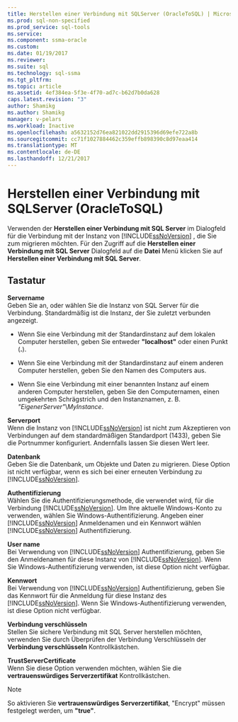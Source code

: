 ```yaml
---
title: Herstellen einer Verbindung mit SQLServer (OracleToSQL) | Microsoft Docs
ms.prod: sql-non-specified
ms.prod_service: sql-tools
ms.service: 
ms.component: ssma-oracle
ms.custom: 
ms.date: 01/19/2017
ms.reviewer: 
ms.suite: sql
ms.technology: sql-ssma
ms.tgt_pltfrm: 
ms.topic: article
ms.assetid: 4ef384ea-5f3e-4f70-ad7c-b62d7b0da628
caps.latest.revision: "3"
author: Shamikg
ms.author: Shamikg
manager: v-pelars
ms.workload: Inactive
ms.openlocfilehash: a5632152d76ea821022dd2915396d69efe722a8b
ms.sourcegitcommit: cc71f1027884462c359effb898390c8d97eaa414
ms.translationtype: MT
ms.contentlocale: de-DE
ms.lasthandoff: 12/21/2017
---
```

# <a name="connect-to-sql-server--oracletosql"></a>Herstellen einer Verbindung mit SQLServer (OracleToSQL)
Verwenden der **Herstellen einer Verbindung mit SQL Server** im Dialogfeld für die Verbindung mit der Instanz von [!INCLUDE[ssNoVersion](../../includes/ssnoversion_md.md)] , die Sie zum migrieren möchten. Für den Zugriff auf die **Herstellen einer Verbindung mit SQL Server** Dialogfeld auf die **Datei** Menü klicken Sie auf **Herstellen einer Verbindung mit SQL Server**.  
  
## <a name="options"></a>Tastatur  
**Servername**  
Geben Sie an, oder wählen Sie die Instanz von SQL Server für die Verbindung. Standardmäßig ist die Instanz, der Sie zuletzt verbunden angezeigt.  
  
-   Wenn Sie eine Verbindung mit der Standardinstanz auf dem lokalen Computer herstellen, geben Sie entweder **"localhost"** oder einen Punkt (**.**).  
  
-   Wenn Sie eine Verbindung mit der Standardinstanz auf einem anderen Computer herstellen, geben Sie den Namen des Computers aus.  
  
-   Wenn Sie eine Verbindung mit einer benannten Instanz auf einem anderen Computer herstellen, geben Sie den Computernamen, einen umgekehrten Schrägstrich und den Instanznamen, z. B. *"EigenerServer"*\\*MyInstance*.  
  
**Serverport**  
Wenn die Instanz von [!INCLUDE[ssNoVersion](../../includes/ssnoversion_md.md)] ist nicht zum Akzeptieren von Verbindungen auf dem standardmäßigen Standardport (1433), geben Sie die Portnummer konfiguriert. Andernfalls lassen Sie diesen Wert leer.  
  
**Datenbank**  
Geben Sie die Datenbank, um Objekte und Daten zu migrieren. Diese Option ist nicht verfügbar, wenn es sich bei einer erneuten Verbindung zu [!INCLUDE[ssNoVersion](../../includes/ssnoversion_md.md)].  
  
**Authentifizierung**  
Wählen Sie die Authentifizierungsmethode, die verwendet wird, für die Verbindung [!INCLUDE[ssNoVersion](../../includes/ssnoversion_md.md)]. Um Ihre aktuelle Windows-Konto zu verwenden, wählen Sie Windows-Authentifizierung. Angeben einer [!INCLUDE[ssNoVersion](../../includes/ssnoversion_md.md)] Anmeldenamen und ein Kennwort wählen [!INCLUDE[ssNoVersion](../../includes/ssnoversion_md.md)] Authentifizierung.  
  
**User name**  
Bei Verwendung von [!INCLUDE[ssNoVersion](../../includes/ssnoversion_md.md)] Authentifizierung, geben Sie den Anmeldenamen für diese Instanz von [!INCLUDE[ssNoVersion](../../includes/ssnoversion_md.md)]. Wenn Sie Windows-Authentifizierung verwenden, ist diese Option nicht verfügbar.  
  
**Kennwort**  
Bei Verwendung von [!INCLUDE[ssNoVersion](../../includes/ssnoversion_md.md)] Authentifizierung, geben Sie das Kennwort für die Anmeldung für diese Instanz des [!INCLUDE[ssNoVersion](../../includes/ssnoversion_md.md)]. Wenn Sie Windows-Authentifizierung verwenden, ist diese Option nicht verfügbar.  
  
**Verbindung verschlüsseln**  
Stellen Sie sichere Verbindung mit SQL Server herstellen möchten, verwenden Sie durch Überprüfen der Verbindung Verschlüsseln der **Verbindung verschlüsseln** Kontrollkästchen.  
  
**TrustServerCertificate**  
Wenn Sie diese Option verwenden möchten, wählen Sie die **vertrauenswürdiges Serverzertifikat** Kontrollkästchen.  
  
> [!NOTE]  
> So aktivieren Sie **vertrauenswürdiges Serverzertifikat**, "Encrypt" müssen festgelegt werden, um **"true"**.  
  
